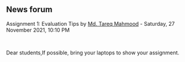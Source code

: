 <h2>News forum</h2><a href="https://moodle.cse.buet.ac.bd/user/view.php?id=1767&course=651"></a>
Assignment 1: Evaluation Tips
by <a href="https://moodle.cse.buet.ac.bd/user/view.php?id=1767&course=651">Md. Tareq Mahmood</a> - Saturday, 27 November 2021, 10:10 PM


 

Dear students,If possible, bring your laptops to show your assignment. 






